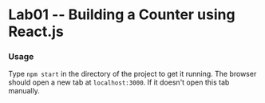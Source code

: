 # Lab01 -- Building a Counter using React.js 

### Usage
Type `npm start` in the directory of the project to get it running.
The browser should open a new tab at `localhost:3000`. If it doesn't open this tab manually.
